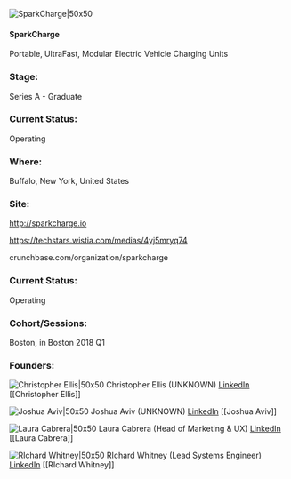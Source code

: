 

![SparkCharge|50x50](https://apimg.techstars.com/connect/images/image_files/5ae098c8c9aec7097a000008/original/SparkCharge_Logo.png)

#### SparkCharge
Portable, UltraFast, Modular Electric Vehicle Charging Units

### Stage: 
Series A - Graduate 

### Current Status: 
Operating

### Where:
Buffalo, New York, United States

### Site:
http://sparkcharge.io

https://techstars.wistia.com/medias/4yj5mryq74

crunchbase.com/organization/sparkcharge

### Current Status: 
Operating

### Cohort/Sessions: 
Boston, in Boston 2018 Q1

### Founders: 

![Christopher Ellis|50x50](http://s3.amazonaws.com/ts-accel-connect-uploads/images/image_files/5a7217499c66a9163c0000a7/original/TechStars_headshot.jpg) Christopher Ellis (UNKNOWN) [LinkedIn](https://linkedin.com/in/ellisc) [[Christopher Ellis]]

![Joshua Aviv|50x50](http://s3.amazonaws.com/ts-accel-connect-uploads/images/image_files/5a6e36de9c66a90aaa00002b/original/DSC_1606-iloveimg-resized.jpg) Joshua Aviv (UNKNOWN) [LinkedIn](https://linkedin.com/in/joshua-aviv-a9949794) [[Joshua Aviv]]

![Laura Cabrera|50x50](https://apimg.techstars.com/connect/images/image_files/5ae1e4869c66a92ed600001e/original/Laura_Photo_square_profile.png) Laura Cabrera (Head of Marketing & UX) [LinkedIn](https://linkedin.com/in/laurabcabrera) [[Laura Cabrera]]

![RIchard Whitney|50x50](https://apimg.techstars.com/connect/images/image_files/5a7e0539c9aec756b300027f/original/Richard_Whitney.jpg) RIchard Whitney (Lead Systems Engineer) [LinkedIn](https://linkedin.com/in/rwhitney1) [[RIchard Whitney]]


